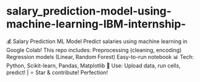 # salary_prediction-model-using-machine-learning-IBM-internship-
💰 Salary Prediction ML Model  Predict salaries using machine learning in Google Colab! This repo includes:  Preprocessing (cleaning, encoding)  Regression models (Linear, Random Forest)  Easy-to-run notebook  📊 Tech: Python, Scikit-learn, Pandas, Matplotlib 🚀 Use: Upload data, run cells, predict! | ⭐ Star &amp; contribute!  Perfection!
